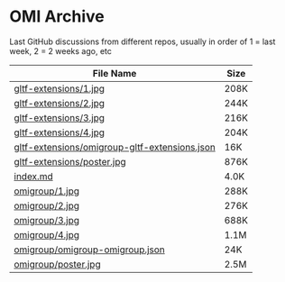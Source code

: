 # OMI Archive

Last GitHub discussions from different repos, usually in order of 1 = last week, 2 = 2 weeks ago, etc

| File Name | Size |
| --- | --- |
| [gltf-extensions/1.jpg](gltf-extensions/1.jpg) | 208K |
| [gltf-extensions/2.jpg](gltf-extensions/2.jpg) | 244K |
| [gltf-extensions/3.jpg](gltf-extensions/3.jpg) | 216K |
| [gltf-extensions/4.jpg](gltf-extensions/4.jpg) | 204K |
| [gltf-extensions/omigroup-gltf-extensions.json](gltf-extensions/omigroup-gltf-extensions.json) | 16K |
| [gltf-extensions/poster.jpg](gltf-extensions/poster.jpg) | 876K |
| [index.md](index.md) | 4.0K |
| [omigroup/1.jpg](omigroup/1.jpg) | 288K |
| [omigroup/2.jpg](omigroup/2.jpg) | 276K |
| [omigroup/3.jpg](omigroup/3.jpg) | 688K |
| [omigroup/4.jpg](omigroup/4.jpg) | 1.1M |
| [omigroup/omigroup-omigroup.json](omigroup/omigroup-omigroup.json) | 24K |
| [omigroup/poster.jpg](omigroup/poster.jpg) | 2.5M |
